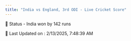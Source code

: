 ```yaml
---
title: "India vs England, 3rd ODI - Live Cricket Score"
---
```


📑 Status - India won by 142 runs

📝 Last Updated on : 2/13/2025, 7:48:39 AM  

